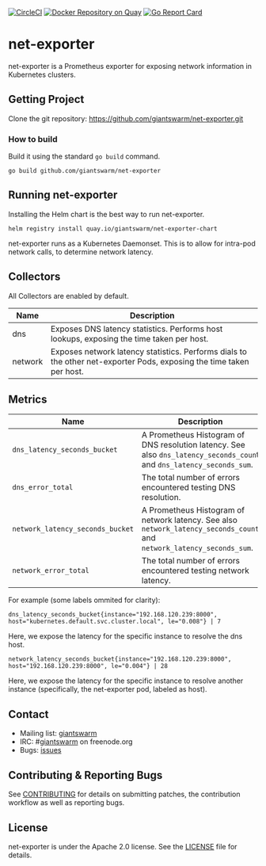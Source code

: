 [![CircleCI](https://circleci.com/gh/giantswarm/net-exporter.svg?&style=shield)](https://circleci.com/gh/giantswarm/net-exporter) [![Docker Repository on Quay](https://quay.io/repository/giantswarm/net-exporter/status "Docker Repository on Quay")](https://quay.io/repository/giantswarm/net-exporter) [![Go Report Card](https://goreportcard.com/badge/github.com/giantswarm/net-exporter)](https://goreportcard.com/report/github.com/giantswarm/net-exporter)

# net-exporter

net-exporter is a Prometheus exporter for exposing network information in Kubernetes clusters.

## Getting Project

Clone the git repository: https://github.com/giantswarm/net-exporter.git

### How to build

Build it using the standard `go build` command.

```
go build github.com/giantswarm/net-exporter
```

## Running net-exporter

Installing the Helm chart is the best way to run net-exporter.
```
helm registry install quay.io/giantswarm/net-exporter-chart
```

net-exporter runs as a Kubernetes Daemonset. This is to allow for intra-pod network calls,
to determine network latency.

## Collectors
All Collectors are enabled by default.

Name | Description
-----|-------------
dns | Exposes DNS latency statistics. Performs host lookups, exposing the time taken per host.
network | Exposes network latency statistics. Performs dials to the other net-exporter Pods, exposing the time taken per host.

## Metrics

Name | Description
-----|------------
`dns_latency_seconds_bucket` | A Prometheus Histogram of DNS resolution latency. See also `dns_latency_seconds_coun`t and `dns_latency_seconds_sum`.
`dns_error_total` | The total number of errors encountered testing DNS resolution.
`network_latency_seconds_bucket` | A Prometheus Histogram of network latency. See also `network_latency_seconds_count` and `network_latency_seconds_sum`.
`network_error_total` | The total number of errors encountered testing network latency.

For example (some labels ommited for clarity):
```
dns_latency_seconds_bucket{instance="192.168.120.239:8000", host="kubernetes.default.svc.cluster.local", le="0.008"} | 7
```
Here, we expose the latency for the specific instance to resolve the dns host.

```
network_latency_seconds_bucket{instance="192.168.120.239:8000", host="192.168.120.239:8000", le="0.004"} | 28
```
Here, we expose the latency for the specific instance to resolve another instance (specifically, the net-exporter pod, labeled as host).

## Contact

- Mailing list: [giantswarm](https://groups.google.com/forum/!forum/giantswarm)
- IRC: #[giantswarm](irc://irc.freenode.org:6667/#giantswarm) on freenode.org
- Bugs: [issues](https://github.com/giantswarm/net-exporter/issues)

## Contributing & Reporting Bugs

See [CONTRIBUTING](CONTRIBUTING.md) for details on submitting patches, the
contribution workflow as well as reporting bugs.

## License

net-exporter is under the Apache 2.0 license. See the [LICENSE](LICENSE) file for
details.

